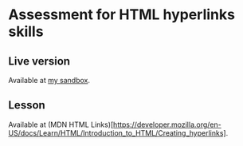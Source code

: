 # Assessment for HTML hyperlinks skills

## Live version
Available at [my sandbox](https://codesandbox.io/s/html-basics-creating-hyperlinks-task-1-2-3-7jc6oy).

## Lesson
Available at (MDN HTML Links)[https://developer.mozilla.org/en-US/docs/Learn/HTML/Introduction_to_HTML/Creating_hyperlinks].